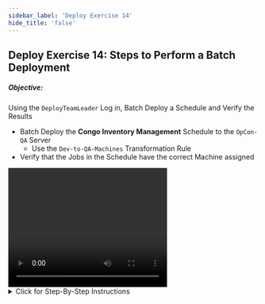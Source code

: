 ```yaml
---
sidebar_label: 'Deploy Exercise 14'
hide_title: 'false'
---
```


## Deploy Exercise 14: Steps to Perform a Batch Deployment

##### Objective:

Using the ```DeployTeamLeader``` Log in, Batch Deploy a Schedule and Verify the Results

* Batch Deploy the **Congo Inventory Management** Schedule to the ```OpCon-QA``` Server
  * Use the ```Dev-to-QA-Machines``` Transformation Rule
* Verify that the Jobs in the Schedule have the correct Machine assigned

<video width="320" height="240" controls>
  <source src="imgdeploy/Deploy_BatchDeployment.mp4" type="video/mp4"></source>
Your browser does not support the video tag.
</video>

<details>

<summary>Click for Step-By-Step Instructions</summary>

#### This exercise will select a schedule to be deployed and set a batch deployment to run at a specific date and time

1.	Log in in to the Deploy Client Interface using the ```DeployTeamLeader``` Login 
2.	Go to the **Deployments** section and click on the **Deploy** link to open the **Select a Deployment Type** window
3.	Click on the **Schedule** button to open the **Select a Schedule to Deploy** window
4.	Select the Schedule ```Congo Inventory Management``` - Available Versions for that Schedule will appear in the bottom half of the screen
5.	Select the Latest Version available and click the **Next** button
6.	This will open the **Select a Server** screen
7.	Select the ```OpCon-QA``` Server from the **Select OpCon Server** dropdown list
8.	Click the **Next** button to advance to the **Select transformation Rules** screen
9.	Select the Latest Version of the ```Dev-to-QA-Machines``` Transformation Rule and move it to the lower half of the screen by Double-Clicking on it or by using the arrows between the screen halves
10.	Click the **Simulate** button and check the **Result of the Simulation** for errors
11.	Close the Result of the Simulation screen by clicking the **Close** button
12.	Click the Batch Deploy button to open the Additional information for Batch Deployment screen
13.	Select the **Date** and **Time** for the Deployment to run
:::caution Note
Use today's date (Not a future date) - Do Not enter a time (It will default to 00:00)
:::
14.	Enter the current user's **User Password** in the **Password** text box 
15.	Click the **OK** button to receive a selection confirmation - Click **OK** to proceed with Deployment
16.	A **Batch Deployment** popup will state **"The Schedule has been scheduled for batch deployment successfully”**  
17. Click the **OK** button to close the popup 
18.	Now repeat the steps **2** to **16** to Deploy the **Congo Payroll Payments** Schedule and the **Congo Inventory Reports** Schedule
19.	Using EM connect to the ```OpCon-QA``` Environment and verify that the Schedule Master record was updated for the **Congo Inventory Management** and the **Congo Payroll Payments** Schedules
20.	Now open the **Job Master** screen to view the jobs in the **Congo Inventory Management** Schedule 
21. Edit the Jobs in this Schedule and check that the Machine is correct, the Windows Jobs should be using the ```OpCon-QA``` Machine and the **Inventory Purchase Report** Job should be running on the Machine ```Susevm``` (These Machine Names should have been changed as part of the Transformation Rules)
22.	Once the check is completed completed, close Enterprise Manager

</details>